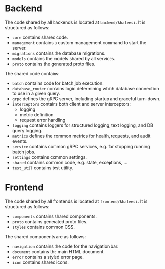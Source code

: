 # Backend

The code shared by all backends is located at `backend/khaleesi`.
It is structured as follows:

* `core` contains shared code.
* `management` contains a custom management command to start the server.
* `migrations` contains the database migrations.
* `models` contains the models shared by all services.
* `proto` contains the generated proto files.

The shared code contains:

* `batch` contains code for batch job execution.
* `database_router` contains logic determining which database connection to use in a given query.
* `grpc` defines the gRPC server, including startup and graceful turn-down.
* `interceptors` contains both client and server interceptors:
  * logging
  * metric definition
  * request error handling 
* `logging` contains loggers for structured logging, text logging, and DB query logging.
* `metrics` defines the common metrics for health, requests, and audit events.
* `service` contains common gRPC services, e.g. for stopping running batch jobs.
* `settings` contains common settings.
* `shared` contains common code, e.g. state, exceptions, ...
* `test_util` contains test utility.

# Frontend

The code shared by all frontends is located at `frontend/khaleesi`.
It is structured as follows:

* `components` contains shared components.
* `proto` contains generated proto files.
* `styles` contains common CSS.

The shared components are as follows:

* `navigation` contains the code for the navigation bar. 
* `document` contains the main HTML document.
* `error` contains a styled error page.
* `icon` contains shared icons.
